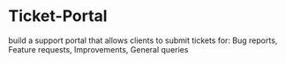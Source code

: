 # Ticket-Portal
 build a support portal that allows clients to submit tickets for:  Bug reports, Feature requests, Improvements, General queries
